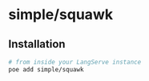 # simple/squawk


## Installation
```bash
# from inside your LangServe instance
poe add simple/squawk
```
